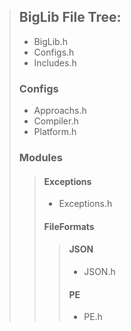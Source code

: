 > ## BigLib File Tree:  
>  - BigLib.h
>  - Configs.h
>  - Includes.h
> ### Configs
> - Approachs.h
> - Compiler.h
> - Platform.h
> ### Modules
>>  #### Exceptions
>> - Exceptions.h
>> #### FileFormats
>>> #### JSON
>>> - JSON.h
>>> #### PE
>>> - PE.h
>
